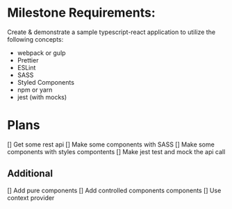 # Milestone Requirements:

Create & demonstrate a sample typescript-react application to utilize the following concepts:

- webpack or gulp
- Prettier
- ESLint
- SASS
- Styled Components
- npm or yarn
- jest (with mocks)

# Plans

[] Get some rest api
[] Make some components with SASS
[] Make some components with styles compontents
[] Make jest test and mock the api call

## Additional

[] Add pure components
[] Add controlled components components
[] Use context provider
